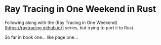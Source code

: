 # Ray Tracing in One Weekend in Rust

Following along with the (Ray Tracing in One Weekend)[https://raytracing.github.io/] series, but trying to port it to Rust.

So far in book one... like page one...
